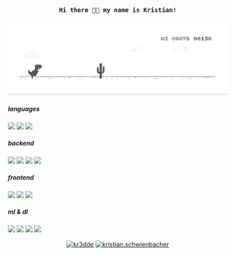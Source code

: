 <h4 align="center"><samp> Hi there 👋🏾  my name is Kristian! </samp></h4>

![image](https://github.com/kredde/kredde/blob/master/dino.gif)

<h5>languages</h5>

![](https://img.shields.io/badge/JavaScript-fcdc00?logo=javascript&logoColor=black&style=flat-square)
![](https://img.shields.io/badge/TypeScript-3178c6?logo=typescript&logoColor=white&style=flat-square)
![](https://img.shields.io/badge/Python-2b5b84?logo=python&logoColor=white&style=flat-square) 

<h5>backend</h5>

![](https://img.shields.io/badge/NestJS-ea2845?logo=nestjs&logoColor=white&style=flat-square) 
![](https://img.shields.io/badge/FastAPI-009485?logo=fastapi&logoColor=white&style=flat-square) 
![](https://img.shields.io/badge/PostgreSQL-336791?logo=postgresql&logoColor=white&style=flat-square) 
![](https://img.shields.io/badge/MySQL-f29221?logo=mysql&logoColor=white&style=flat-square) 

<h5>frontend</h5>

![](https://img.shields.io/badge/React-61dafb?logo=react&logoColor=282c34&style=flat-square)
![](https://img.shields.io/badge/Next.js-black?style=flat-square)
![](https://img.shields.io/badge/Ember-e95223?style=flat-square)

<h5>ml & dl</h5>

![](https://img.shields.io/badge/PyTorch-ee4c2c?logo=pytorch&logoColor=white&style=flat-square) 
![](https://img.shields.io/badge/Tensorflow-ff6f00?logo=tensorflow&logoColor=white&style=flat-square)
![](https://img.shields.io/badge/Pandas-30799C?logo=pandas&logoColor=white&style=flat-square)
![](https://img.shields.io/badge/ScikitLearn-30799C?logo=scikitlearn&logoColor=white&style=flat-square)

<p align="center">
<a href="https://twitter.com/kr3dde" target="blank"><img align="center" src="https://img.shields.io/badge/Twitter-1DA1F2?style=for-the-badge&logo=twitter&logoColor=white" alt="kr3dde" height="28" width="111" /></a>
<a href="https://linkedin.com/in/kristian-schwienbacher" target="blank"><img align="center" src="https://img.shields.io/badge/LinkedIn-0077B5?style=for-the-badge&logo=linkedin&logoColor=white" alt="kristian.schwienbacher" height="28" width="111" /></a>
</p>
